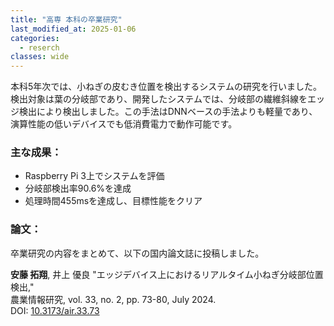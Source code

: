 ```yaml
---
title: "高専 本科の卒業研究"
last_modified_at: 2025-01-06
categories:
  - reserch
classes: wide
---
```


本科5年次では、小ねぎの皮むき位置を検出するシステムの研究を行いました。検出対象は葉の分岐部であり、開発したシステムでは、分岐部の繊維斜線をエッジ検出により検出しました。この手法はDNNベースの手法よりも軽量であり、演算性能の低いデバイスでも低消費電力で動作可能です。

### 主な成果：

* Raspberry Pi 3上でシステムを評価
* 分岐部検出率90.6%を達成
* 処理時間455msを達成し、目標性能をクリア

### 論文：

卒業研究の内容をまとめて、以下の国内論文誌に投稿しました。

 **安藤 拓翔**, 井上 優良
  "エッジデバイス上におけるリアルタイム小ねぎ分岐部位置検出,"  
  農業情報研究, vol. 33, no. 2, pp. 73-80, July 2024.  
  DOI: [10.3173/air.33.73](https://doi.org/10.3173/air.33.73)  